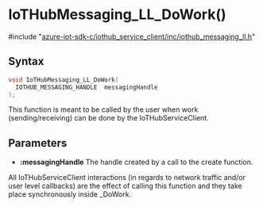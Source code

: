 # IoTHubMessaging_LL_DoWork()

\#include "[azure-iot-sdk-c/iothub_service_client/inc/iothub_messaging_ll.h](../iot-c-ref-iothub-messaging-ll-h.md)"  

## Syntax

```C
void IoTHubMessaging_LL_DoWork(
  IOTHUB_MESSAGING_HANDLE  messagingHandle
);
```

This function is meant to be called by the user when work (sending/receiving) can be done by the IoTHubServiceClient.

## Parameters
* **:messagingHandle** The handle created by a call to the create function.

All IoTHubServiceClient interactions (in regards to network traffic and/or user level callbacks) are the effect of calling this function and they take place synchronously inside _DoWork.

